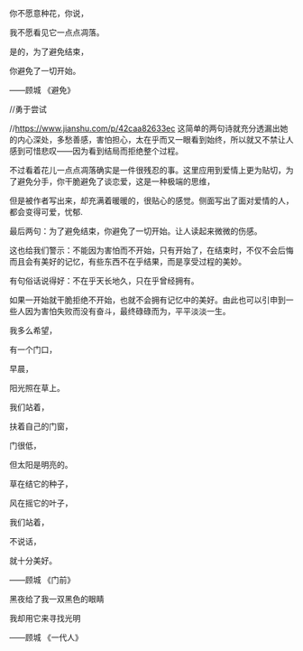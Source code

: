 
你不愿意种花，你说，

我不愿看见它一点点凋落。

是的，为了避免结束，

你避免了一切开始。

——顾城 《避免》

//勇于尝试

//https://www.jianshu.com/p/42caa82633ec
这简单的两句诗就充分透漏出她的内心深处，多愁善感，害怕担心，太在乎而又一眼看到始终，所以就又不禁让人感到可惜悲叹——因为看到结局而拒绝整个过程。

不过看着花儿一点点凋落确实是一件很残忍的事。这里应用到爱情上更为贴切，为了避免分手，你干脆避免了谈恋爱，这是一种极端的思维，

但是被作者写出来，却充满着暖暖的，很贴心的感觉。侧面写出了面对爱情的人，都会变得可爱，忧郁.

最后两句：为了避免结束，你避免了一切开始。让人读起来微微的伤感。

这也给我们警示：不能因为害怕而不开始，只有开始了，在结束时，不仅不会后悔而且会有美好的记忆，有些东西不在乎结果，而是享受过程的美妙。

有句俗话说得好：不在乎天长地久，只在乎曾经拥有。

如果一开始就干脆拒绝不开始，也就不会拥有记忆中的美好。由此也可以引申到一些人因为害怕失败而没有奋斗，最终碌碌而为，平平淡淡一生。



我多么希望，

有一个门口，

早晨，

阳光照在草上。

我们站着，

扶着自己的门窗，

门很低，

但太阳是明亮的。

草在结它的种子，

风在摇它的叶子，

我们站着，

不说话，

就十分美好。

——顾城 《门前》




黑夜给了我一双黑色的眼睛

我却用它来寻找光明

——顾城 《一代人》

